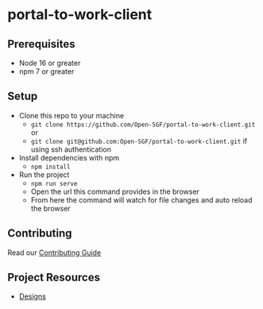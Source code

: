 # portal-to-work-client

## Prerequisites

- Node 16 or greater
- npm 7 or greater

## Setup

- Clone this repo to your machine
  - `git clone https://github.com/Open-SGF/portal-to-work-client.git` or
  - `git clone git@github.com:Open-SGF/portal-to-work-client.git` if using ssh authentication
- Install dependencies with npm
  - `npm install`
- Run the project
  - `npm run serve`
  - Open the url this command provides in the browser
  - From here the command will watch for file changes and auto reload the browser

## Contributing
 
Read our [Contributing Guide](CONTRIBUTING.md)
  

## Project Resources

- [Designs](https://xd.adobe.com/view/65635d18-db65-46fd-9f00-4c4b25e4d8c4-3030/screen/03330499-a757-43b0-93f4-b055b154bdc4/)
